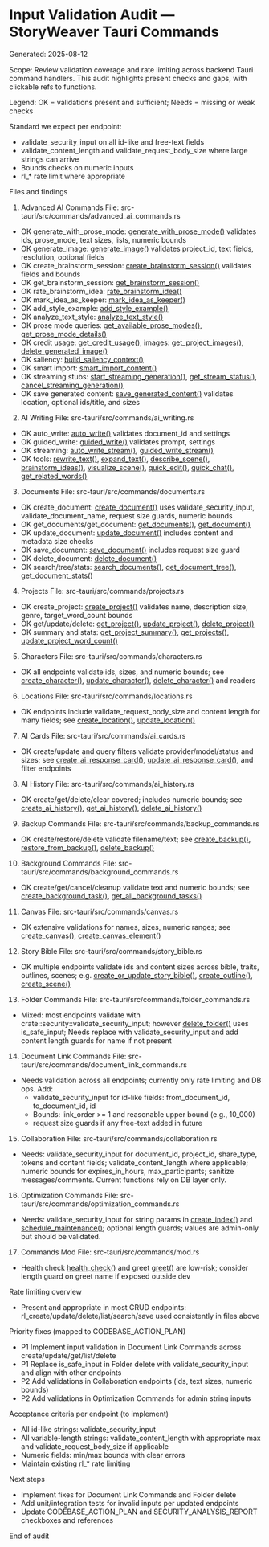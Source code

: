 # Input Validation Audit — StoryWeaver Tauri Commands
Generated: 2025-08-12

Scope: Review validation coverage and rate limiting across backend Tauri command handlers. This audit highlights present checks and gaps, with clickable refs to functions.

Legend: OK = validations present and sufficient; Needs = missing or weak checks

Standard we expect per endpoint:
- validate_security_input on all id-like and free-text fields
- validate_content_length and validate_request_body_size where large strings can arrive
- Bounds checks on numeric inputs
- rl_* rate limit where appropriate

Files and findings

1) Advanced AI Commands
File: src-tauri/src/commands/advanced_ai_commands.rs
- OK generate_with_prose_mode: [generate_with_prose_mode()](src-tauri/src/commands/advanced_ai_commands.rs:119) validates ids, prose_mode, text sizes, lists, numeric bounds
- OK generate_image: [generate_image()](src-tauri/src/commands/advanced_ai_commands.rs:174) validates project_id, text fields, resolution, optional fields
- OK create_brainstorm_session: [create_brainstorm_session()](src-tauri/src/commands/advanced_ai_commands.rs:210) validates fields and bounds
- OK get_brainstorm_session: [get_brainstorm_session()](src-tauri/src/commands/advanced_ai_commands.rs:253)
- OK rate_brainstorm_idea: [rate_brainstorm_idea()](src-tauri/src/commands/advanced_ai_commands.rs:265)
- OK mark_idea_as_keeper: [mark_idea_as_keeper()](src-tauri/src/commands/advanced_ai_commands.rs:284)
- OK add_style_example: [add_style_example()](src-tauri/src/commands/advanced_ai_commands.rs:300)
- OK analyze_text_style: [analyze_text_style()](src-tauri/src/commands/advanced_ai_commands.rs:339)
- OK prose mode queries: [get_available_prose_modes()](src-tauri/src/commands/advanced_ai_commands.rs:356), [get_prose_mode_details()](src-tauri/src/commands/advanced_ai_commands.rs:365)
- OK credit usage: [get_credit_usage()](src-tauri/src/commands/advanced_ai_commands.rs:382), images: [get_project_images()](src-tauri/src/commands/advanced_ai_commands.rs:405), [delete_generated_image()](src-tauri/src/commands/advanced_ai_commands.rs:417)
- OK saliency: [build_saliency_context()](src-tauri/src/commands/advanced_ai_commands.rs:430)
- OK smart import: [smart_import_content()](src-tauri/src/commands/advanced_ai_commands.rs:451)
- OK streaming stubs: [start_streaming_generation()](src-tauri/src/commands/advanced_ai_commands.rs:471), [get_stream_status()](src-tauri/src/commands/advanced_ai_commands.rs:522), [cancel_streaming_generation()](src-tauri/src/commands/advanced_ai_commands.rs:615)
- OK save generated content: [save_generated_content()](src-tauri/src/commands/advanced_ai_commands.rs:546) validates location, optional ids/title, and sizes

2) AI Writing
File: src-tauri/src/commands/ai_writing.rs
- OK auto_write: [auto_write()](src-tauri/src/commands/ai_writing.rs:271) validates document_id and settings
- OK guided_write: [guided_write()](src-tauri/src/commands/ai_writing.rs:292) validates prompt, settings
- OK streaming: [auto_write_stream()](src-tauri/src/commands/ai_writing.rs:324), [guided_write_stream()](src-tauri/src/commands/ai_writing.rs:391)
- OK tools: [rewrite_text()](src-tauri/src/commands/ai_writing.rs:491), [expand_text()](src-tauri/src/commands/ai_writing.rs:529), [describe_scene()](src-tauri/src/commands/ai_writing.rs:566), [brainstorm_ideas()](src-tauri/src/commands/ai_writing.rs:605), [visualize_scene()](src-tauri/src/commands/ai_writing.rs:641), [quick_edit()](src-tauri/src/commands/ai_writing.rs:664), [quick_chat()](src-tauri/src/commands/ai_writing.rs:696), [get_related_words()](src-tauri/src/commands/ai_writing.rs:766)

3) Documents
File: src-tauri/src/commands/documents.rs
- OK create_document: [create_document()](src-tauri/src/commands/documents.rs:44) uses validate_security_input, validate_document_name, request size guards, numeric bounds
- OK get_documents/get_document: [get_documents()](src-tauri/src/commands/documents.rs:95), [get_document()](src-tauri/src/commands/documents.rs:109)
- OK update_document: [update_document()](src-tauri/src/commands/documents.rs:123) includes content and metadata size checks
- OK save_document: [save_document()](src-tauri/src/commands/documents.rs:193) includes request size guard
- OK delete_document: [delete_document()](src-tauri/src/commands/documents.rs:221)
- OK search/tree/stats: [search_documents()](src-tauri/src/commands/documents.rs:235), [get_document_tree()](src-tauri/src/commands/documents.rs:267), [get_document_stats()](src-tauri/src/commands/documents.rs:347)

4) Projects
File: src-tauri/src/commands/projects.rs
- OK create_project: [create_project()](src-tauri/src/commands/projects.rs:36) validates name, description size, genre, target_word_count bounds
- OK get/update/delete: [get_project()](src-tauri/src/commands/projects.rs:94), [update_project()](src-tauri/src/commands/projects.rs:108), [delete_project()](src-tauri/src/commands/projects.rs:179)
- OK summary and stats: [get_project_summary()](src-tauri/src/commands/projects.rs:230), [get_projects()](src-tauri/src/commands/projects.rs:82), [update_project_word_count()](src-tauri/src/commands/projects.rs:196)

5) Characters
File: src-tauri/src/commands/characters.rs
- OK all endpoints validate ids, sizes, and numeric bounds; see [create_character()](src-tauri/src/commands/characters.rs:47), [update_character()](src-tauri/src/commands/characters.rs:160), [delete_character()](src-tauri/src/commands/characters.rs:267) and readers

6) Locations
File: src-tauri/src/commands/locations.rs
- OK endpoints include validate_request_body_size and content length for many fields; see [create_location()](src-tauri/src/commands/locations.rs:44), [update_location()](src-tauri/src/commands/locations.rs:165)

7) AI Cards
File: src-tauri/src/commands/ai_cards.rs
- OK create/update and query filters validate provider/model/status and sizes; see [create_ai_response_card()](src-tauri/src/commands/ai_cards.rs:11), [update_ai_response_card()](src-tauri/src/commands/ai_cards.rs:78), and filter endpoints

8) AI History
File: src-tauri/src/commands/ai_history.rs
- OK create/get/delete/clear covered; includes numeric bounds; see [create_ai_history()](src-tauri/src/commands/ai_history.rs:68), [get_ai_history()](src-tauri/src/commands/ai_history.rs:140), [delete_ai_history()](src-tauri/src/commands/ai_history.rs:281)

9) Backup Commands
File: src-tauri/src/commands/backup_commands.rs
- OK create/restore/delete validate filename/text; see [create_backup()](src-tauri/src/commands/backup_commands.rs:7), [restore_from_backup()](src-tauri/src/commands/backup_commands.rs:28), [delete_backup()](src-tauri/src/commands/backup_commands.rs:52)

10) Background Commands
File: src-tauri/src/commands/background_commands.rs
- OK create/get/cancel/cleanup validate text and numeric bounds; see [create_background_task()](src-tauri/src/commands/background_commands.rs:13), [get_all_background_tasks()](src-tauri/src/commands/background_commands.rs:91)

11) Canvas
File: src-tauri/src/commands/canvas.rs
- OK extensive validations for names, sizes, numeric ranges; see [create_canvas()](src-tauri/src/commands/canvas.rs:12), [create_canvas_element()](src-tauri/src/commands/canvas.rs:112)

12) Story Bible
File: src-tauri/src/commands/story_bible.rs
- OK multiple endpoints validate ids and content sizes across bible, traits, outlines, scenes; e.g. [create_or_update_story_bible()](src-tauri/src/commands/story_bible.rs:30), [create_outline()](src-tauri/src/commands/story_bible.rs:496), [create_scene()](src-tauri/src/commands/story_bible.rs:734)

13) Folder Commands
File: src-tauri/src/commands/folder_commands.rs
- Mixed: most endpoints validate with crate::security::validate_security_input; however [delete_folder()](src-tauri/src/commands/folder_commands.rs:171) uses is_safe_input; Needs replace with validate_security_input and add content length guards for name if not present

14) Document Link Commands
File: src-tauri/src/commands/document_link_commands.rs
- Needs validation across all endpoints; currently only rate limiting and DB ops. Add:
  - validate_security_input for id-like fields: from_document_id, to_document_id, id
  - Bounds: link_order &#62;= 1 and reasonable upper bound (e.g., 10_000)
  - request size guards if any free-text added in future

15) Collaboration
File: src-tauri/src/commands/collaboration.rs
- Needs: validate_security_input for document_id, project_id, share_type, tokens and content fields; validate_content_length where applicable; numeric bounds for expires_in_hours, max_participants; sanitize messages/comments. Current functions rely on DB layer only.

16) Optimization Commands
File: src-tauri/src/commands/optimization_commands.rs
- Needs: validate_security_input for string params in [create_index()](src-tauri/src/commands/optimization_commands.rs:114) and [schedule_maintenance()](src-tauri/src/commands/optimization_commands.rs:224); optional length guards; values are admin-only but should be validated.

17) Commands Mod
File: src-tauri/src/commands/mod.rs
- Health check [health_check()](src-tauri/src/commands/mod.rs:85) and greet [greet()](src-tauri/src/commands/mod.rs:157) are low-risk; consider length guard on greet name if exposed outside dev

Rate limiting overview
- Present and appropriate in most CRUD endpoints: rl_create/update/delete/list/search/save used consistently in files above

Priority fixes (mapped to CODEBASE_ACTION_PLAN)
- P1 Implement input validation in Document Link Commands across create/update/get/list/delete
- P1 Replace is_safe_input in Folder delete with validate_security_input and align with other endpoints
- P2 Add validations in Collaboration endpoints (ids, text sizes, numeric bounds)
- P2 Add validations in Optimization Commands for admin string inputs

Acceptance criteria per endpoint (to implement)
- All id-like strings: validate_security_input
- All variable-length strings: validate_content_length with appropriate max and validate_request_body_size if applicable
- Numeric fields: min/max bounds with clear errors
- Maintain existing rl_* rate limiting

Next steps
- Implement fixes for Document Link Commands and Folder delete
- Add unit/integration tests for invalid inputs per updated endpoints
- Update CODEBASE_ACTION_PLAN and SECURITY_ANALYSIS_REPORT checkboxes and references

End of audit